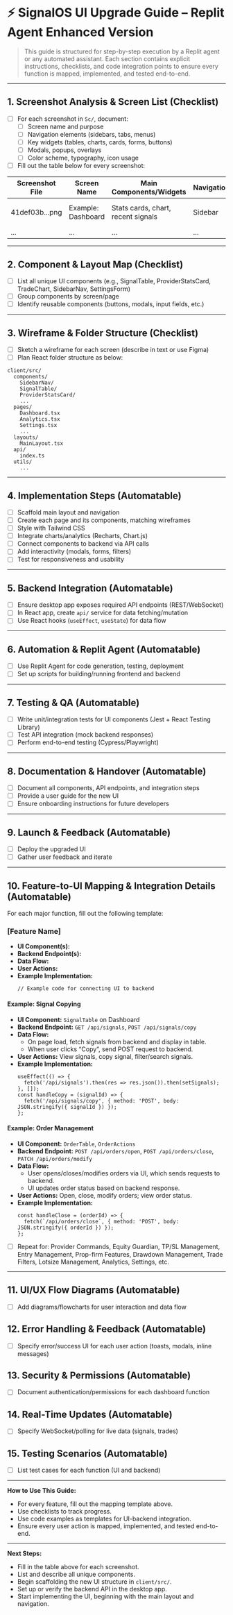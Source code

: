 # ⚡️ SignalOS UI Upgrade Guide – Replit Agent Enhanced Version

> This guide is structured for step-by-step execution by a Replit agent or any automated assistant. Each section contains explicit instructions, checklists, and code integration points to ensure every function is mapped, implemented, and tested end-to-end.

---

## 1. Screenshot Analysis & Screen List (Checklist)
- [ ] For each screenshot in `Sc/`, document:
  - [ ] Screen name and purpose
  - [ ] Navigation elements (sidebars, tabs, menus)
  - [ ] Key widgets (tables, charts, cards, forms, buttons)
  - [ ] Modals, popups, overlays
  - [ ] Color scheme, typography, icon usage
- [ ] Fill out the table below for every screenshot:

| Screenshot File | Screen Name      | Main Components/Widgets                | Navigation | Notes on Layout/Style         |
|----------------|------------------|----------------------------------------|------------|-------------------------------|
| 41def03b...png | Example: Dashboard| Stats cards, chart, recent signals     | Sidebar    | Dark theme, modern, icons     |
| ...            | ...              | ...                                    | ...        | ...                           |

---

## 2. Component & Layout Map (Checklist)
- [ ] List all unique UI components (e.g., SignalTable, ProviderStatsCard, TradeChart, SidebarNav, SettingsForm)
- [ ] Group components by screen/page
- [ ] Identify reusable components (buttons, modals, input fields, etc.)

---

## 3. Wireframe & Folder Structure (Checklist)
- [ ] Sketch a wireframe for each screen (describe in text or use Figma)
- [ ] Plan React folder structure as below:

```
client/src/
  components/
    SidebarNav/
    SignalTable/
    ProviderStatsCard/
    ...
  pages/
    Dashboard.tsx
    Analytics.tsx
    Settings.tsx
    ...
  layouts/
    MainLayout.tsx
  api/
    index.ts
  utils/
    ...
```

---

## 4. Implementation Steps (Automatable)
- [ ] Scaffold main layout and navigation
- [ ] Create each page and its components, matching wireframes
- [ ] Style with Tailwind CSS
- [ ] Integrate charts/analytics (Recharts, Chart.js)
- [ ] Connect components to backend via API calls
- [ ] Add interactivity (modals, forms, filters)
- [ ] Test for responsiveness and usability

---

## 5. Backend Integration (Automatable)
- [ ] Ensure desktop app exposes required API endpoints (REST/WebSocket)
- [ ] In React app, create `api/` service for data fetching/mutation
- [ ] Use React hooks (`useEffect`, `useState`) for data flow

---

## 6. Automation & Replit Agent (Automatable)
- [ ] Use Replit Agent for code generation, testing, deployment
- [ ] Set up scripts for building/running frontend and backend

---

## 7. Testing & QA (Automatable)
- [ ] Write unit/integration tests for UI components (Jest + React Testing Library)
- [ ] Test API integration (mock backend responses)
- [ ] Perform end-to-end testing (Cypress/Playwright)

---

## 8. Documentation & Handover (Automatable)
- [ ] Document all components, API endpoints, and integration steps
- [ ] Provide a user guide for the new UI
- [ ] Ensure onboarding instructions for future developers

---

## 9. Launch & Feedback (Automatable)
- [ ] Deploy the upgraded UI
- [ ] Gather user feedback and iterate

---

## 10. Feature-to-UI Mapping & Integration Details (Automatable)
For each major function, fill out the following template:

### [Feature Name]
- **UI Component(s):**
- **Backend Endpoint(s):**
- **Data Flow:**
- **User Actions:**
- **Example Implementation:**
  ```tsx
  // Example code for connecting UI to backend
  ```

#### Example: Signal Copying
- **UI Component:** `SignalTable` on Dashboard
- **Backend Endpoint:** `GET /api/signals`, `POST /api/signals/copy`
- **Data Flow:**
  - On page load, fetch signals from backend and display in table.
  - When user clicks “Copy”, send POST request to backend.
- **User Actions:** View signals, copy signal, filter/search signals.
- **Example Implementation:**
  ```tsx
  useEffect(() => {
    fetch('/api/signals').then(res => res.json()).then(setSignals);
  }, []);
  const handleCopy = (signalId) => {
    fetch('/api/signals/copy', { method: 'POST', body: JSON.stringify({ signalId }) });
  };
  ```

#### Example: Order Management
- **UI Component:** `OrderTable`, `OrderActions`
- **Backend Endpoint:** `POST /api/orders/open`, `POST /api/orders/close`, `PATCH /api/orders/modify`
- **Data Flow:**
  - User opens/closes/modifies orders via UI, which sends requests to backend.
  - UI updates order status based on backend response.
- **User Actions:** Open, close, modify orders; view order status.
- **Example Implementation:**
  ```tsx
  const handleClose = (orderId) => {
    fetch(`/api/orders/close`, { method: 'POST', body: JSON.stringify({ orderId }) });
  };
  ```

- [ ] Repeat for: Provider Commands, Equity Guardian, TP/SL Management, Entry Management, Prop-firm Features, Drawdown Management, Trade Filters, Lotsize Management, Analytics, Settings, etc.

---

## 11. UI/UX Flow Diagrams (Automatable)
- [ ] Add diagrams/flowcharts for user interaction and data flow

## 12. Error Handling & Feedback (Automatable)
- [ ] Specify error/success UI for each user action (toasts, modals, inline messages)

## 13. Security & Permissions (Automatable)
- [ ] Document authentication/permissions for each dashboard function

## 14. Real-Time Updates (Automatable)
- [ ] Specify WebSocket/polling for live data (signals, trades)

## 15. Testing Scenarios (Automatable)
- [ ] List test cases for each function (UI and backend)

---

**How to Use This Guide:**
- For every feature, fill out the mapping template above.
- Use checklists to track progress.
- Use code examples as templates for UI-backend integration.
- Ensure every user action is mapped, implemented, and tested end-to-end.

---

**Next Steps:**
- Fill in the table above for each screenshot.
- List and describe all unique components.
- Begin scaffolding the new UI structure in `client/src/`.
- Set up or verify the backend API in the desktop app.
- Start implementing the UI, beginning with the main layout and navigation.
